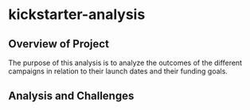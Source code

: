 # kickstarter-analysis
## Overview of Project
The purpose of this analysis is to analyze the outcomes of the different campaigns in relation to their launch dates and their funding goals. 
## Analysis and Challenges
